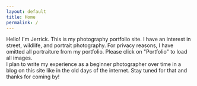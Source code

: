 ```yaml
---
layout: default
title: Home
permalink: /
---
```

Hello! I'm Jerrick. This is my photography portfolio site. I have an interest in street, wildlife, and portrait photography. For privacy reasons, I have omitted all portraiture from my portfolio. Please click on "Portfolio" to load all images. <br>
I plan to write my experience as a beginner photographer over time in a blog on this site like in the old days of the internet. Stay tuned for that and thanks for coming by!
